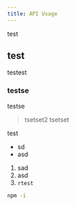 ```yaml
---
title: API Usage
---
```


test

## test

testest

### testse

testse

> tsetset2
> tsetset

test

- sd
- asd

1. sad
2. asd
3. `rtest`

```bash
npm -i
```
